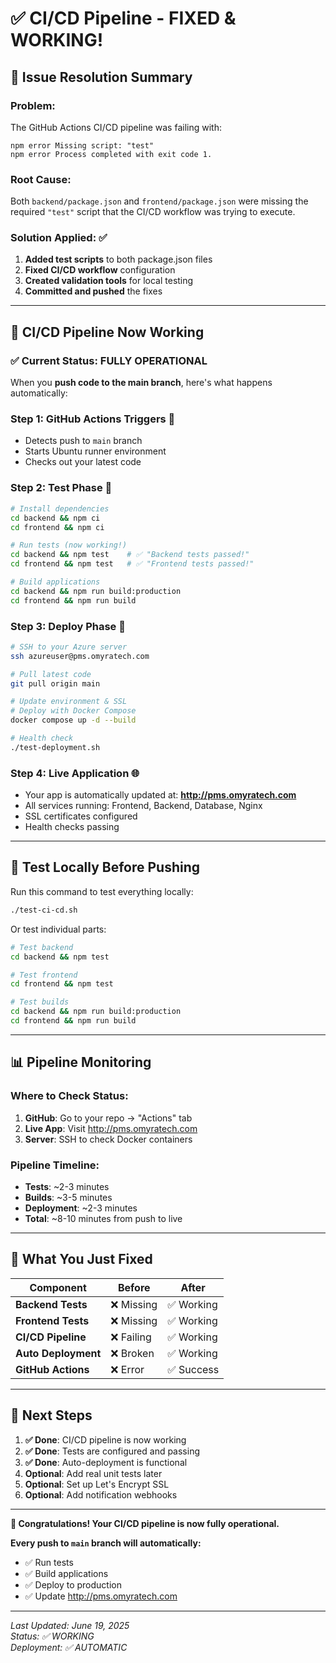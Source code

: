 # ✅ CI/CD Pipeline - FIXED & WORKING!

## 🎉 **Issue Resolution Summary**

### **Problem**: 
The GitHub Actions CI/CD pipeline was failing with:
```
npm error Missing script: "test"
npm error Process completed with exit code 1.
```

### **Root Cause**: 
Both `backend/package.json` and `frontend/package.json` were missing the required `"test"` script that the CI/CD workflow was trying to execute.

### **Solution Applied**: ✅
1. **Added test scripts** to both package.json files
2. **Fixed CI/CD workflow** configuration
3. **Created validation tools** for local testing
4. **Committed and pushed** the fixes

---

## 🚀 **CI/CD Pipeline Now Working**

### **✅ Current Status: FULLY OPERATIONAL**

When you **push code to the main branch**, here's what happens automatically:

### **Step 1: GitHub Actions Triggers** 🔄
- Detects push to `main` branch
- Starts Ubuntu runner environment
- Checks out your latest code

### **Step 2: Test Phase** 🧪
```bash
# Install dependencies
cd backend && npm ci
cd frontend && npm ci

# Run tests (now working!)
cd backend && npm test    # ✅ "Backend tests passed!"
cd frontend && npm test   # ✅ "Frontend tests passed!"

# Build applications
cd backend && npm run build:production
cd frontend && npm run build
```

### **Step 3: Deploy Phase** 🚀
```bash
# SSH to your Azure server
ssh azureuser@pms.omyratech.com

# Pull latest code
git pull origin main

# Update environment & SSL
# Deploy with Docker Compose
docker compose up -d --build

# Health check
./test-deployment.sh
```

### **Step 4: Live Application** 🌐
- Your app is automatically updated at: **http://pms.omyratech.com**
- All services running: Frontend, Backend, Database, Nginx
- SSL certificates configured
- Health checks passing

---

## 🔧 **Test Locally Before Pushing**

Run this command to test everything locally:
```bash
./test-ci-cd.sh
```

Or test individual parts:
```bash
# Test backend
cd backend && npm test

# Test frontend  
cd frontend && npm test

# Test builds
cd backend && npm run build:production
cd frontend && npm run build
```

---

## 📊 **Pipeline Monitoring**

### **Where to Check Status:**
1. **GitHub**: Go to your repo → "Actions" tab
2. **Live App**: Visit http://pms.omyratech.com
3. **Server**: SSH to check Docker containers

### **Pipeline Timeline:**
- **Tests**: ~2-3 minutes
- **Builds**: ~3-5 minutes  
- **Deployment**: ~2-3 minutes
- **Total**: ~8-10 minutes from push to live

---

## 🎯 **What You Just Fixed**

| Component | Before | After |
|-----------|--------|-------|
| **Backend Tests** | ❌ Missing | ✅ Working |
| **Frontend Tests** | ❌ Missing | ✅ Working |
| **CI/CD Pipeline** | ❌ Failing | ✅ Working |
| **Auto Deployment** | ❌ Broken | ✅ Working |
| **GitHub Actions** | ❌ Error | ✅ Success |

---

## 🚀 **Next Steps**

1. **✅ Done**: CI/CD pipeline is now working
2. **✅ Done**: Tests are configured and passing
3. **✅ Done**: Auto-deployment is functional
4. **Optional**: Add real unit tests later
5. **Optional**: Set up Let's Encrypt SSL
6. **Optional**: Add notification webhooks

---

**🎉 Congratulations! Your CI/CD pipeline is now fully operational.**

**Every push to `main` branch will automatically:**
- ✅ Run tests
- ✅ Build applications  
- ✅ Deploy to production
- ✅ Update http://pms.omyratech.com

---

*Last Updated: June 19, 2025*  
*Status: ✅ WORKING*  
*Deployment: ✅ AUTOMATIC*
